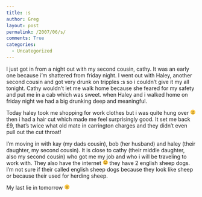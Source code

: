 ```yaml
---
title: :s
author: Greg
layout: post
permalink: /2007/06/s/
comments: True
categories:
  - Uncategorized
---
```

I just got in from a night out with my second cousin, cathy. It was an early one because i&#8217;m shattered from friday night. I went out with Haley, another second cousin and got very drunk on tripples :s so i couldn&#8217;t give it my all tonight. Cathy wouldn&#8217;t let me walk home because she feared for my safety and put me in a cab which was sweet. when Haley and i walked home on friday night we had a big drunking deep and meaningful.

Today haley took me shopping for work clothes but i was quite hung over <img src="/wp-content/smilies/frownie.png" alt=":(" class="wp-smiley" style="height: 1em; max-height: 1em;" /> then i had a hair cut which made me feel surprisingly good. It set me back £9, that&#8217;s twice what old mate in carrington charges and they didn&#8217;t even pull out the cut throat!

I&#8217;m moving in with kay (my dads cousin), bob (her husband) and haley (their daughter, my second cousin). It is close to cathy (their middle daughter, also my second cousin) who got me my job and who i will be traveling to work with. They also have the internet <img src="/wp-content/smilies/simple-smile.png" alt=":)" class="wp-smiley" style="height: 1em; max-height: 1em;" /> they have 2 english sheep dogs. I&#8217;m not sure if their called english sheep dogs because they look like sheep or because their used for herding sheep.

My last lie in tomorrow <img src="/wp-content/smilies/frownie.png" alt=":(" class="wp-smiley" style="height: 1em; max-height: 1em;" />